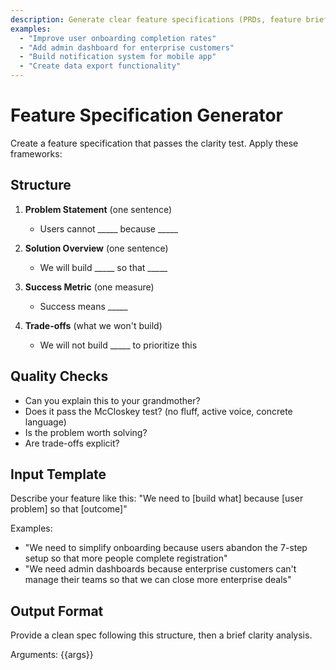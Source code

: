 ```yaml
---
description: Generate clear feature specifications (PRDs, feature briefs, requirement docs)
examples:
  - "Improve user onboarding completion rates"
  - "Add admin dashboard for enterprise customers"
  - "Build notification system for mobile app"
  - "Create data export functionality"
---
```


# Feature Specification Generator

Create a feature specification that passes the clarity test. Apply these frameworks:

## Structure
1. **Problem Statement** (one sentence)
   - Users cannot _____ because _____
   
2. **Solution Overview** (one sentence)  
   - We will build _____ so that _____
   
3. **Success Metric** (one measure)
   - Success means _____ 
   
4. **Trade-offs** (what we won't build)
   - We will not build _____ to prioritize this

## Quality Checks
- Can you explain this to your grandmother?
- Does it pass the McCloskey test? (no fluff, active voice, concrete language)
- Is the problem worth solving?
- Are trade-offs explicit?

## Input Template
Describe your feature like this:
"We need to [build what] because [user problem] so that [outcome]"

Examples:
- "We need to simplify onboarding because users abandon the 7-step setup so that more people complete registration"
- "We need admin dashboards because enterprise customers can't manage their teams so that we can close more enterprise deals"

## Output Format
Provide a clean spec following this structure, then a brief clarity analysis.

Arguments: {{args}}
